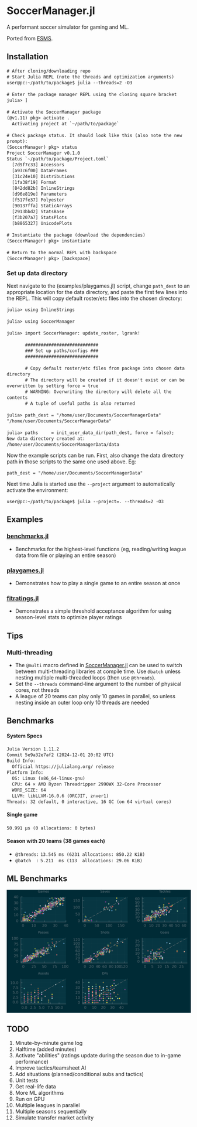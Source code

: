 # SoccerManager.jl
A performant soccer simulator for gaming and ML. 

Ported from [ESMS](https://github.com/eliben/esms).

## Installation
```
# After cloning/downloading repo
# Start Julia REPL (note the threads and optimization arguments)
user@pc:~/path/to/package$ julia --threads=2 -O3

# Enter the package manager REPL using the closing square bracket
julia> ]

# Activate the SoccerManager package
(@v1.11) pkg> activate .
  Activating project at `~/path/to/package`

# Check package status. It should look like this (also note the new prompt):
(SoccerManager) pkg> status
Project SoccerManager v0.1.0
Status `~/path/to/package/Project.toml`
  [7d9f7c33] Accessors
  [a93c6f00] DataFrames
  [31c24e10] Distributions
  [1fa38f19] Format
  [842dd82b] InlineStrings
  [d96e819e] Parameters
  [f517fe37] Polyester
  [90137ffa] StaticArrays
  [2913bbd2] StatsBase
  [f3b207a7] StatsPlots
  [b8865327] UnicodePlots

# Instantiate the package (download the dependencies)
(SoccerManager) pkg> instantiate

# Return to the normal REPL with backspace
(SoccerManager) pkg> [backspace]
```

### Set up data directory
Next navigate to the (examples/playgames.jl) script, change `path_dest` to an appropriate location for the data directory, and paste the first few lines into the REPL. This will copy default roster/etc files into the chosen directory:
```
julia> using InlineStrings

julia> using SoccerManager

julia> import SoccerManager: update_roster, lgrank!

       ############################
       ### Set up paths/configs ###
       ############################

       # Copy default roster/etc files from package into chosen data directory
       # The directory will be created if it doesn't exist or can be overwritten by setting force = true
       # WARNING: Overwriting the directory will delete all the contents
       # A tuple of useful paths is also returned

julia> path_dest = "/home/user/Documents/SoccerManagerData"
"/home/user/Documents/SoccerManagerData"

julia> paths     = init_user_data_dir(path_dest, force = false);
New data directory created at: /home/user/Documents/SoccerManagerData/data
```

Now the example scripts can be run. First, also change the data directory path in those scripts to the same one used above. Eg:

```
path_dest = "/home/user/Documents/SoccerManagerData"
```

Next time Julia is started use the `--project` argument to automatically activate the environment:
```
user@pc:~/path/to/package$ julia --project=. --threads=2 -O3
```

## Examples
### [benchmarks.jl](examples/benchmarks.jl)
- Benchmarks for the highest-level functions (eg, reading/writing league data from file or playing an entire season)

### [playgames.jl](examples/playgames.jl)
- Demonstrates how to play a single game  to an entire season at once

### [fitratings.jl](examples/fitratings.jl)
- Demonstrates a simple threshold acceptance algorithm for using season-level stats to optimize player ratings

## Tips
### Multi-threading
- The `@multi` macro defined in [SoccerManager.jl](src/SoccerManager.jl) can be used to switch between multi-threading libraries at compile time. Use `@batch` unless nesting multiple multi-threaded loops (then use `@threads`).
- Set the `--threads` command-line argument to the number of physical cores, not threads
- A league of 20 teams can play only 10 games in parallel, so unless nesting inside an outer loop only 10 threads are needed

## Benchmarks
#### System Specs
```
Julia Version 1.11.2
Commit 5e9a32e7af2 (2024-12-01 20:02 UTC)
Build Info:
  Official https://julialang.org/ release
Platform Info:
  OS: Linux (x86_64-linux-gnu)
  CPU: 64 × AMD Ryzen Threadripper 2990WX 32-Core Processor
  WORD_SIZE: 64
  LLVM: libLLVM-16.0.6 (ORCJIT, znver1)
Threads: 32 default, 0 interactive, 16 GC (on 64 virtual cores)
```
#### Single game
`50.991 μs (0 allocations: 0 bytes)`
#### Season with 20 teams (38 games each)
- `@threads:` `13.545 ms (6231 allocations: 850.22 KiB)`
- `@batch  :` `5.211  ms (113  allocations: 29.06 KiB)`

## ML Benchmarks
![baseline](docs/src/figures/Baseline.png)

## TODO
1. Minute-by-minute game log
2. Halftime (added minutes)
3. Activate "abilities" (ratings update during the season due to in-game performance)
4. Improve tactics/teamsheet AI
5. Add situations (planned/conditional subs and tactics)
6. Unit tests
7. Get real-life data
8. More ML algorithms
9. Run on GPU
10. Multiple leagues in parallel
11. Multiple seasons sequentially
12. Simulate transfer market activity
